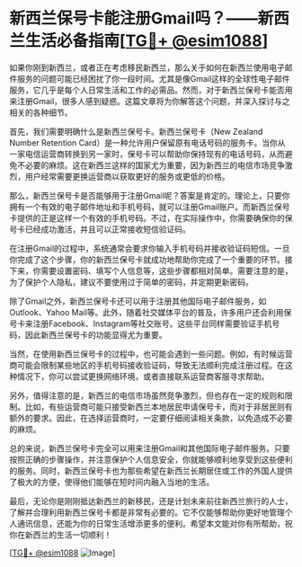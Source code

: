 # 新西兰保号卡能注册Gmail吗？——新西兰生活必备指南[[TG💪+ @esim1088](https://t.me/s/esim1088)]

如果你刚到新西兰，或者正在考虑移民新西兰，那么关于如何在新西兰使用电子邮件服务的问题可能已经困扰了你一段时间。尤其是像Gmail这样的全球性电子邮件服务，它几乎是每个人日常生活和工作的必需品。然而，对于新西兰保号卡能否用来注册Gmail，很多人感到疑惑。这篇文章将为你解答这个问题，并深入探讨与之相关的各种细节。

首先，我们需要明确什么是新西兰保号卡。新西兰保号卡（New Zealand Number Retention Card）是一种允许用户保留原有电话号码的服务卡。当你从一家电信运营商转换到另一家时，保号卡可以帮助你保持现有的电话号码，从而避免不必要的麻烦。这在新西兰这样的国家尤为重要，因为新西兰的电信市场竞争激烈，用户经常需要更换运营商以获取更好的服务或更低的价格。

那么，新西兰保号卡是否能够用于注册Gmail呢？答案是肯定的。理论上，只要你拥有一个有效的电子邮件地址和手机号码，就可以注册Gmail账户。而新西兰保号卡提供的正是这样一个有效的手机号码。不过，在实际操作中，你需要确保你的保号卡已经成功激活，并且可以正常接收短信验证码。

在注册Gmail的过程中，系统通常会要求你输入手机号码并接收验证码短信。一旦你完成了这个步骤，你的新西兰保号卡就成功地帮助你完成了一个重要的环节。接下来，你需要设置密码、填写个人信息等，这些步骤都相对简单。需要注意的是，为了保护个人隐私，建议不要使用过于简单的密码，并定期更新密码。

除了Gmail之外，新西兰保号卡还可以用于注册其他国际电子邮件服务，如Outlook、Yahoo Mail等。此外，随着社交媒体平台的普及，许多用户还会利用保号卡来注册Facebook、Instagram等社交账号。这些平台同样需要验证手机号码，因此新西兰保号卡的功能显得尤为重要。

当然，在使用新西兰保号卡的过程中，也可能会遇到一些问题。例如，有时候运营商可能会限制某些地区的手机号码接收验证码，导致无法顺利完成注册过程。在这种情况下，你可以尝试更换网络环境，或者直接联系运营商客服寻求帮助。

另外，值得注意的是，新西兰的电信市场虽然竞争激烈，但也存在一定的规则和限制。比如，有些运营商可能只接受新西兰本地居民申请保号卡，而对于非居民则有额外的要求。因此，在选择运营商时，一定要仔细阅读相关条款，以免造成不必要的麻烦。

总的来说，新西兰保号卡完全可以用来注册Gmail和其他国际电子邮件服务。只要按照正确的步骤操作，并注意保护个人信息安全，你就能够顺利地享受到这些便利的服务。同时，新西兰保号卡也为那些希望在新西兰长期居住或工作的外国人提供了极大的方便，使得他们能够在短时间内融入当地的生活。

最后，无论你是刚刚抵达新西兰的新移民，还是计划未来前往新西兰旅行的人士，了解并合理利用新西兰保号卡都是非常有必要的。它不仅能够帮助你更好地管理个人通讯信息，还能为你的日常生活增添更多的便利。希望本文能对你有所帮助，祝你在新西兰的生活一切顺利！

[[TG💪+ @esim1088](https://t.me/s/esim1088) ![Image](https://i.postimg.cc/4NQfJmqS/Snipaste-2025-05-13-00-14-12.png)]